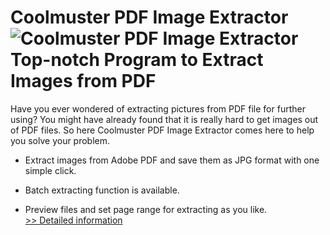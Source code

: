 # Coolmuster PDF Image Extractor<br />![Coolmuster PDF Image Extractor](https://mycommerce.akamaized.net/api/pimages/P300882163/BIG/300882163.PNG)<br />Top-notch Program to Extract Images from PDF

Have you ever wondered of extracting pictures from PDF file for further using? You might have already found that it is really hard to get images out of PDF files. So here Coolmuster PDF Image Extractor comes here to help you solve your problem.

* Extract images from Adobe PDF and save them as JPG format with one simple click.

* Batch extracting function is available.

* Preview files and set page range for extracting as you like.<br />[>> Detailed information](https://secure.shareit.com/shareit/product.html?productid=300882163&affiliateid=200057808)